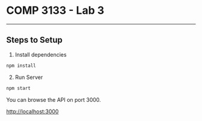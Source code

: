 # COMP 3133 - Lab 3

---

## Steps to Setup

1. Install dependencies

```bash
npm install
```

2. Run Server

```bash
npm start
```

You can browse the API on port 3000.

[http://localhost:3000](http://localhost:3000)